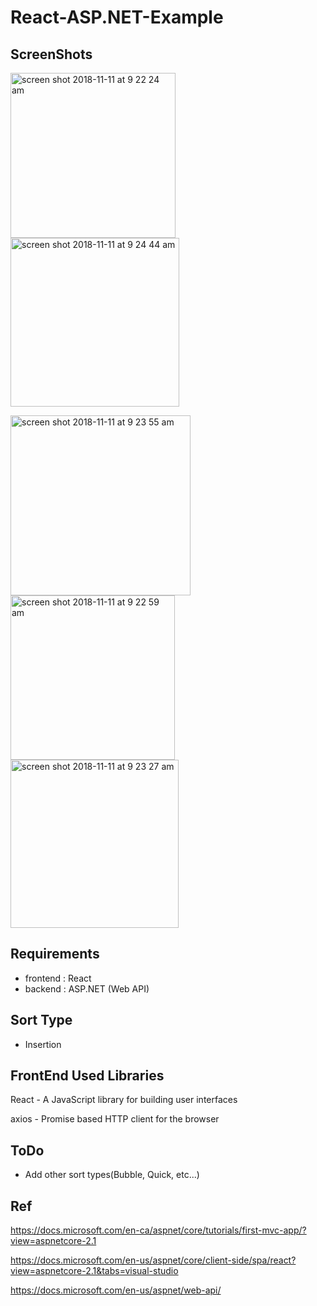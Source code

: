 React-ASP.NET-Example
=====================

ScreenShots
-----------
<img width="264" alt="screen shot 2018-11-11 at 9 22 24 am" src="https://user-images.githubusercontent.com/35698619/48314183-cf8ede00-e593-11e8-8953-895b8d4e42d9.png">

<img width="270" alt="screen shot 2018-11-11 at 9 24 44 am" src="https://user-images.githubusercontent.com/35698619/48314185-cf8ede00-e593-11e8-9ece-094a1fc363b6.png">

<img width="288" alt="screen shot 2018-11-11 at 9 23 55 am" src="https://user-images.githubusercontent.com/35698619/48314182-cf8ede00-e593-11e8-8fd1-fdec2894b4ad.png"><img width="263" alt="screen shot 2018-11-11 at 9 22 59 am" src="https://user-images.githubusercontent.com/35698619/48314184-cf8ede00-e593-11e8-9dc2-94f4108e8f6c.png"><img width="269" alt="screen shot 2018-11-11 at 9 23 27 am" src="https://user-images.githubusercontent.com/35698619/48314186-cf8ede00-e593-11e8-9621-1422ddd3933c.png">

Requirements
------------
- frontend : React
- backend : ASP.NET (Web API)

Sort Type
---------
- Insertion


FrontEnd Used Libraries
-----------------------
React - A JavaScript library for building user interfaces

axios - Promise based HTTP client for the browser


ToDo
-----
- Add other sort types(Bubble, Quick, etc...)


Ref
---
https://docs.microsoft.com/en-ca/aspnet/core/tutorials/first-mvc-app/?view=aspnetcore-2.1

https://docs.microsoft.com/en-us/aspnet/core/client-side/spa/react?view=aspnetcore-2.1&tabs=visual-studio

https://docs.microsoft.com/en-us/aspnet/web-api/
